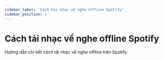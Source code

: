 ```yaml
---
sidebar_label: 'Cách tải nhạc về nghe offline Spotify'
sidebar_position: 1
---
```


# Cách tải nhạc về nghe offline Spotify

Hướng dẫn chi tiết cách tải nhạc về nghe offline trên Spotify.